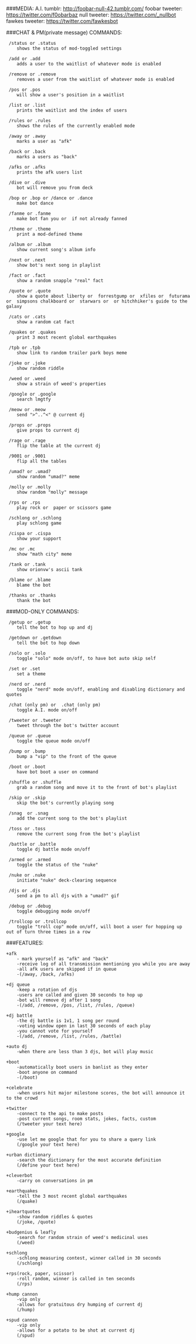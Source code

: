 ###MEDIA:
	A.I. tumblr: http://foobar-null-42.tumblr.com/
	foobar tweeter: https://twitter.com/f0obarbaz
	null tweeter: https://twitter.com/_nullbot
	fawkes tweeter: https://twitter.com/fawkesbot



###CHAT & PM(private message) COMMANDS:

	 /status or .status
	 	shows the status of mod-toggled settings
	 
	 /add or .add
	 	adds a user to the waitlist of whatever mode is enabled
	 
	 /remove or .remove
	 	removes a user from the waitlist of whatever mode is enabled
	 
	 /pos or .pos
	 	will show a user's position in a waitlist
	 
	 /list or .list
	 	prints the waitlist and the index of users
	 
	 /rules or .rules
	 	shows the rules of the currently enabled mode

	 /away or .away
	 	marks a user as "afk"

	 /back or .back
	 	marks a users as "back"

	 /afks or .afks
	 	prints the afk users list

	 /dive or .dive
	 	bot will remove you from deck

	 /bop or .bop or /dance or .dance
	 	make bot dance

	 /fanme or .fanme  
	 	make bot fan you or  if not already fanned

	 /theme or .theme  
	 	print a mod-defined theme

	 /album or .album  
	 	show current song's album info

	 /next or .next  
	 	show bot's next song in playlist

	 /fact or .fact  
	 	show a random snapple "real" fact

	 /quote or .quote  
	 	show a quote about liberty or  forrestgump or  xfiles or  futurama  or  simpsons chalkboard or  starwars or  or hitchhiker's guide to the galaxy

	 /cats or .cats  
	 	show a random cat fact

	 /quakes or .quakes  
	 	print 3 most recent global earthquakes

	 /tpb or .tpb  
	 	show link to random trailer park boys meme

	 /joke or .joke  
	 	show random riddle

	 /weed or .weed  
	 	show a strain of weed's properties

	 /google or .google  
	 	search lmgtfy

	 /meow or .meow  
	 	send ">^..^<" @ current dj

	 /props or .props  
	 	give props to current dj

	 /rage or .rage  
	 	flip the table at the current dj

	 /9001 or .9001  
	 	flip all the tables

	 /umad? or .umad?  
	 	show random "umad?" meme

	 /molly or .molly  
	 	show random "molly" message

	 /rps or .rps  
	 	play rock or  paper or scissors game

	 /schlong or .schlong  
	 	play schlong game

	 /cispa or .cispa  
	 	show your support

	 /mc or .mc  
	 	show "math city" meme

	 /tank or .tank  
	 	show orionvw's ascii tank

	 /blame or .blame  
	 	blame the bot

	 /thanks or .thanks  
	 	thank the bot


###MOD-ONLY COMMANDS:

	 /getup or .getup  
	 	tell the bot to hop up and dj

	 /getdown or .getdown  
	 	tell the bot to hop down

	 /solo or .solo  
	 	toggle "solo" mode on/off, to have bot auto skip self

	 /set or .set  
	 	set a theme

	 /nerd or .nerd  
	 	toggle "nerd" mode on/off, enabling and disabling dictionary and quotes

	 /chat (only pm) or  .chat (only pm)  
	 	toggle A.I. mode on/off

	 /tweeter or .tweeter  
	 	tweet through the bot's twitter account

	 /queue or .queue  
	 	toggle the queue mode on/off

	 /bump or .bump  
	 	bump a "vip" to the front of the queue

	 /boot or .boot  
	 	have bot boot a user on command

	 /shuffle or .shuffle  
	 	grab a random song and move it to the front of bot's playlist

	 /skip or .skip  
	 	skip the bot's currently playing song

	 /snag  or .snag  
	 	add the current song to the bot's playlist

	 /toss or .toss  
	 	remove the current song from the bot's playlist

	 /battle or .battle 
	 	toggle dj battle mode on/off

	 /armed or .armed  
	 	toggle the status of the "nuke"

	 /nuke or .nuke  
	 	initiate "nuke" deck-clearing sequence

	 /djs or .djs  
	 	send a pm to all djs with a "umad?" gif

	 /debug or .debug  
	 	toggle debugging mode on/off

	 /trollcop or .trollcop  
	 	toggle "troll cop" mode on/off, will boot a user for hopping up out of turn three times in a row



###FEATURES:

	+afk
		- mark yourself as "afk" and "back"
		-receive log of all transmission mentioning you while you are away
		-all afk users are skipped if in queue
		-(/away, /back, /afks)

	+dj queue
		-keep a rotation of djs
		-users are called and given 30 seconds to hop up
		-bot will remove dj after 1 song
		-(/add, /remove, /pos, /list, /rules, /queue)

	+dj battle
		-the dj battle is 1v1, 1 song per round
		-voting window open in last 30 seconds of each play 
		-you cannot vote for yourself
		-(/add, /remove, /list, /rules, /battle)

	+auto dj
		-when there are less than 3 djs, bot will play music

	+boot
		-automatically boot users in banlist as they enter
		-boot anyone on command
		-(/boot)

	+celebrate
		-when users hit major milestone scores, the bot will announce it to the crowd
		
	+twitter
		-connect to the api to make posts
		-post current songs, room stats, jokes, facts, custom
		(/tweeter your text here)

	+google
		-use let me google that for you to share a query link
		(/google your text here)

	+urban dictionary
		-search the dictionary for the most accurate definition
		(/define your text here)

	+cleverbot
		-carry on conversations in pm
	
	+earthquakes
		-tell the 3 most recent global earthquakes
		(/quake)
		
	+iheartquotes
		-show random riddles & quotes
		(/joke, /quote)

	+budgenius & leafly
		-search for random strain of weed's medicinal uses
		(/weed)

	+schlong
		-schlong measuring contest, winner called in 30 seconds
		(/schlong)

	+rps(rock, paper, scissor)
		-roll random, winner is called in ten seconds
		(/rps)

	+hump cannon
		-vip only
		-allows for gratuitous dry humping of current dj
		(/hump)

	+spud cannon
		-vip only
		-allows for a potato to be shot at current dj
		(/spud)
